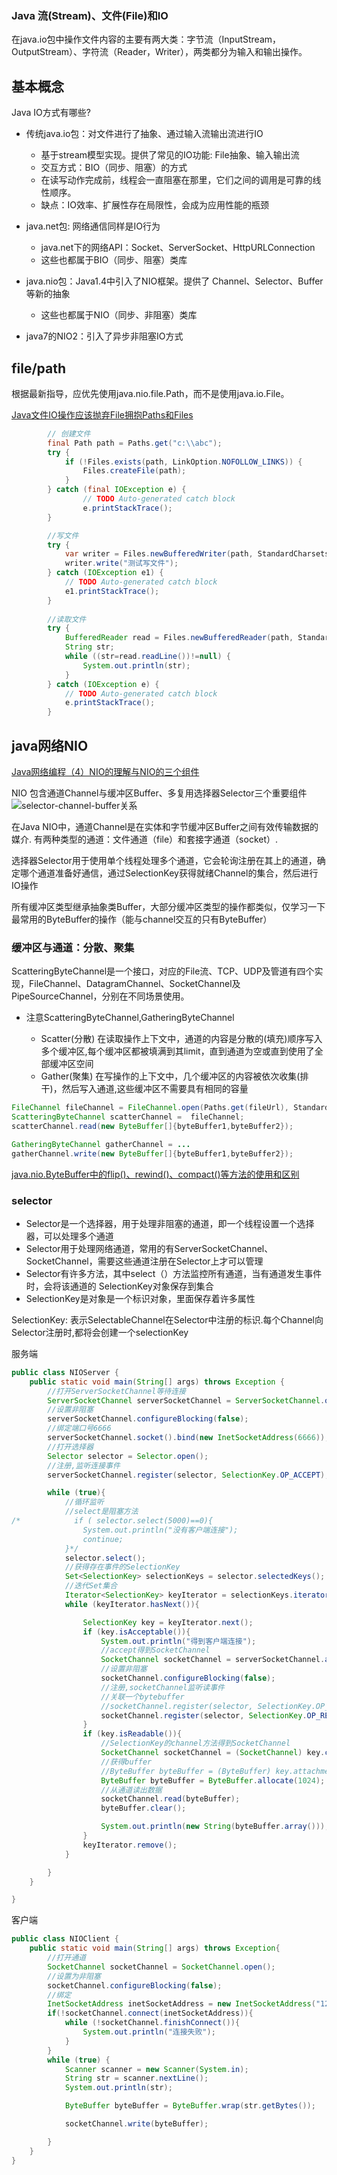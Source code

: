 

### Java 流(Stream)、文件(File)和IO

在java.io包中操作文件内容的主要有两大类：字节流（InputStream，OutputStream）、字符流（Reader，Writer），两类都分为输入和输出操作。

## 基本概念

Java IO方式有哪些?

- 传统java.io包：对文件进行了抽象、通过输入流输出流进行IO

    - 基于stream模型实现。提供了常见的IO功能: File抽象、输入输出流
    - 交互方式：BIO（同步、阻塞）的方式
    - 在读写动作完成前，线程会一直阻塞在那里，它们之间的调用是可靠的线性顺序。
    - 缺点：IO效率、扩展性存在局限性，会成为应用性能的瓶颈

- java.net包: 网络通信同样是IO行为

    - java.net下的网络API：Socket、ServerSocket、HttpURLConnection
    - 这些也都属于BIO（同步、阻塞）类库

- java.nio包：Java1.4中引入了NIO框架。提供了 Channel、Selector、Buffer 等新的抽象

    - 这些也都属于NIO（同步、非阻塞）类库

- java7的NIO2：引入了异步非阻塞IO方式

## file/path

根据最新指导，应优先使用java.nio.file.Path，而不是使用java.io.File。

[Java文件IO操作应该抛弃File拥抱Paths和Files](https://www.cnblogs.com/digdeep/p/4478734.html)

```java
        // 创建文件
        final Path path = Paths.get("c:\\abc");
        try {
            if (!Files.exists(path, LinkOption.NOFOLLOW_LINKS)) {                
                Files.createFile(path);                
            }
        } catch (final IOException e) {
                // TODO Auto-generated catch block
                e.printStackTrace();
        }

        //写文件
        try {
            var writer = Files.newBufferedWriter(path, StandardCharsets.UTF_8);
            writer.write("测试写文件");
        } catch (IOException e1) {
            // TODO Auto-generated catch block
            e1.printStackTrace();
        }
        
        //读取文件
        try {
            BufferedReader read = Files.newBufferedReader(path, StandardCharsets.UTF_8);
            String str;
            while ((str=read.readLine())!=null) {
                System.out.println(str);
            }            
        } catch (IOException e) {
            // TODO Auto-generated catch block
            e.printStackTrace();
        }
```

## java网络NIO

[Java网络编程（4）NIO的理解与NIO的三个组件](https://blog.csdn.net/key_768/article/details/104577022)

NIO 包含通道Channel与缓冲区Buffer、多复用选择器Selector三个重要组件
![selector-channel-buffer关系](image/selector-channel-buffer关系.png)

在Java NIO中，通道Channel是在实体和字节缓冲区Buffer之间有效传输数据的媒介. 有两种类型的通道：文件通道（file）和套接字通道（socket）.

选择器Selector用于使用单个线程处理多个通道，它会轮询注册在其上的通道，确定哪个通道准备好通信，通过SelectionKey获得就绪Channel的集合，然后进行IO操作

所有缓冲区类型继承抽象类Buffer，大部分缓冲区类型的操作都类似，仅学习一下最常用的ByteBuffer的操作（能与channel交互的只有ByteBuffer）

### 缓冲区与通道：分散、聚集

ScatteringByteChannel是一个接口，对应的File流、TCP、UDP及管道有四个实现，FileChannel、DatagramChannel、SocketChannel及PipeSourceChannel，分别在不同场景使用。
- 注意ScatteringByteChannel,GatheringByteChannel

   - Scatter(分散) 在读取操作上下文中，通道的内容是分散的(填充)顺序写入多个缓冲区,每个缓冲区都被填满到其limit，直到通道为空或直到使用了全部缓冲区空间
   - Gather(聚集) 在写操作的上下文中，几个缓冲区的内容被依次收集(排干)，然后写入通道,这些缓冲区不需要具有相同的容量

```java
FileChannel fileChannel = FileChannel.open(Paths.get(fileUrl), StandardOpenOption.READ);
ScatteringByteChannel scatterChannel =  fileChannel;
scatterChannel.read(new ByteBuffer[]{byteBuffer1,byteBuffer2});

GatheringByteChannel gatherChannel = ...
gatherChannel.write(new ByteBuffer[]{byteBuffer1,byteBuffer2});

```

[java.nio.ByteBuffer中的flip()、rewind()、compact()等方法的使用和区别](https://www.cnblogs.com/chdf/p/11466522.html)

### selector

- Selector是一个选择器，用于处理非阻塞的通道，即一个线程设置一个选择器，可以处理多个通道
- Selector用于处理网络通道，常用的有ServerSocketChannel、SocketChannel，需要这些通道注册在Selector上才可以管理
- Selector有许多方法，其中select（）方法监控所有通道，当有通道发生事件时，会将该通道的 SelectionKey对象保存到集合
- SelectionKey是对象是一个标识对象，里面保存着许多属性


SelectionKey: 表示SelectableChannel在Selector中注册的标识.每个Channel向Selector注册时,都将会创建一个selectionKey

服务端

```java
public class NIOServer {
    public static void main(String[] args) throws Exception {
        //打开ServerSocketChannel等待连接
        ServerSocketChannel serverSocketChannel = ServerSocketChannel.open();
        //设置非阻塞
        serverSocketChannel.configureBlocking(false);
        //绑定端口号6666
        serverSocketChannel.socket().bind(new InetSocketAddress(6666));
        //打开选择器
        Selector selector = Selector.open();
        //注册,监听连接事件
        serverSocketChannel.register(selector, SelectionKey.OP_ACCEPT);

        while (true){
            //循环监听
            //select是阻塞方法
/*            if ( selector.select(5000)==0){
                System.out.println("没有客户端连接");
                continue;
            }*/
            selector.select();
            //获得存在事件的SelectionKey
            Set<SelectionKey> selectionKeys = selector.selectedKeys();
            //迭代Set集合
            Iterator<SelectionKey> keyIterator = selectionKeys.iterator();
            while (keyIterator.hasNext()){

                SelectionKey key = keyIterator.next();
                if (key.isAcceptable()){
                    System.out.println("得到客户端连接");
                    //accept得到SocketChannel
                    SocketChannel socketChannel = serverSocketChannel.accept();
                    //设置非阻塞
                    socketChannel.configureBlocking(false);
                    //注册,socketChannel监听读事件
                    //关联一个bytebuffer
                    //socketChannel.register(selector, SelectionKey.OP_READ, ByteBuffer.allocate(1024));
                    socketChannel.register(selector, SelectionKey.OP_READ);
                }
                if (key.isReadable()){
                    //SelectionKey的channel方法得到SocketChannel
                    SocketChannel socketChannel = (SocketChannel) key.channel();
                    //获得buffer
                    //ByteBuffer byteBuffer = (ByteBuffer) key.attachment();
                    ByteBuffer byteBuffer = ByteBuffer.allocate(1024);
                    //从通道读出数据
                    socketChannel.read(byteBuffer);
                    byteBuffer.clear();

                    System.out.println(new String(byteBuffer.array()));
                }
                keyIterator.remove();
            }

        }
    }

}

```

客户端

```java
public class NIOClient {
    public static void main(String[] args) throws Exception{
        //打开通道
        SocketChannel socketChannel = SocketChannel.open();
        //设置为非阻塞
        socketChannel.configureBlocking(false);
        //绑定
        InetSocketAddress inetSocketAddress = new InetSocketAddress("127.0.0.1", 6666);
        if(!socketChannel.connect(inetSocketAddress)){
            while (!socketChannel.finishConnect()){
                System.out.println("连接失败");
            }
        }
        while (true) {
            Scanner scanner = new Scanner(System.in);
            String str = scanner.nextLine();
            System.out.println(str);

            ByteBuffer byteBuffer = ByteBuffer.wrap(str.getBytes());

            socketChannel.write(byteBuffer);

        }
    }
}

```

